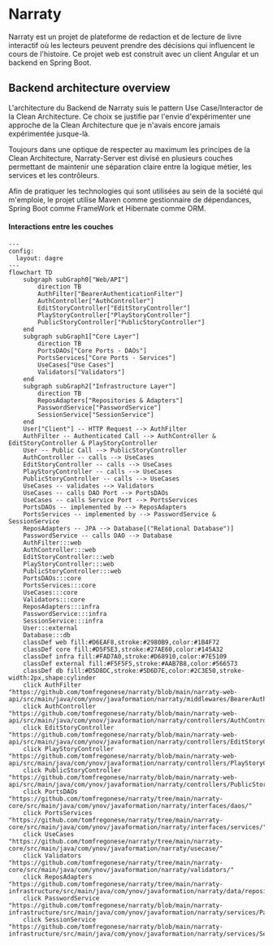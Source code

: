 # Narraty 

Narraty est un projet de plateforme de redaction et de lecture de livre interactif où les lecteurs peuvent prendre des 
décisions qui influencent le cours de l'histoire. Ce projet web est construit avec un client Angular et un backend en 
Spring Boot. 


## Backend architecture overview

L'architecture du Backend de Narraty suis le pattern Use Case/Interactor de la Clean Architecture. Ce choix se justifie 
par l'envie d'expérimenter une approche de la Clean Architecture que je n'avais encore jamais expérimentée jusque-là. 

Toujours dans une optique de respecter au maximum les principes de la Clean Architecture, Narraty-Server est divisé en 
plusieurs couches permettant de maintenir une séparation claire entre la logique métier, les services et les contrôleurs. 

Afin de pratiquer les technologies qui sont utilisées au sein de la société qui m'emploie, le projet utilise Maven 
comme gestionnaire de dépendances, Spring Boot comme FrameWork et Hibernate comme ORM. 


#### Interactions entre les couches 

```mermaid
---
config:
  layout: dagre
---
flowchart TD
    subgraph subGraph0["Web/API"]
        direction TB
        AuthFilter["BearerAuthenticationFilter"]
        AuthController["AuthController"]
        EditStoryController["EditStoryController"]
        PlayStoryController["PlayStoryController"]
        PublicStoryController["PublicStoryController"]
    end
    subgraph subGraph1["Core Layer"]
        direction TB
        PortsDAOs["Core Ports - DAOs"]
        PortsServices["Core Ports - Services"]
        UseCases["Use Cases"]
        Validators["Validators"]
    end
    subgraph subGraph2["Infrastructure Layer"]
        direction TB
        ReposAdapters["Repositories & Adapters"]
        PasswordService["PasswordService"]
        SessionService["SessionService"]
    end
    User["Client"] -- HTTP Request --> AuthFilter
    AuthFilter -- Authenticated Call --> AuthController & EditStoryController & PlayStoryController
    User -- Public Call --> PublicStoryController
    AuthController -- calls --> UseCases
    EditStoryController -- calls --> UseCases
    PlayStoryController -- calls --> UseCases
    PublicStoryController -- calls --> UseCases
    UseCases -- validates --> Validators
    UseCases -- calls DAO Port --> PortsDAOs
    UseCases -- calls Service Port --> PortsServices
    PortsDAOs -- implemented by --> ReposAdapters
    PortsServices -- implemented by --> PasswordService & SessionService
    ReposAdapters -- JPA --> Database[("Relational Database")]
    PasswordService -- calls DAO --> Database
    AuthFilter:::web
    AuthController:::web
    EditStoryController:::web
    PlayStoryController:::web
    PublicStoryController:::web
    PortsDAOs:::core
    PortsServices:::core
    UseCases:::core
    Validators:::core
    ReposAdapters:::infra
    PasswordService:::infra
    SessionService:::infra
    User:::external
    Database:::db
    classDef web fill:#D6EAF8,stroke:#2980B9,color:#1B4F72
    classDef core fill:#D5F5E3,stroke:#27AE60,color:#145A32
    classDef infra fill:#FAD7A0,stroke:#D68910,color:#7E5109
    classDef external fill:#F5F5F5,stroke:#AAB7B8,color:#566573
    classDef db fill:#D5D8DC,stroke:#5D6D7E,color:#2C3E50,stroke-width:2px,shape:cylinder
    click AuthFilter "https://github.com/tomfregonese/narraty/blob/main/narraty-web-api/src/main/java/com/ynov/javaformation/narraty/middlewares/BearerAuthenticationFilter.java"
    click AuthController "https://github.com/tomfregonese/narraty/blob/main/narraty-web-api/src/main/java/com/ynov/javaformation/narraty/controllers/AuthController.java"
    click EditStoryController "https://github.com/tomfregonese/narraty/blob/main/narraty-web-api/src/main/java/com/ynov/javaformation/narraty/controllers/EditStoryController.java"
    click PlayStoryController "https://github.com/tomfregonese/narraty/blob/main/narraty-web-api/src/main/java/com/ynov/javaformation/narraty/controllers/PlayStoryController.java"
    click PublicStoryController "https://github.com/tomfregonese/narraty/blob/main/narraty-web-api/src/main/java/com/ynov/javaformation/narraty/controllers/PublicStoryController.java"
    click PortsDAOs "https://github.com/tomfregonese/narraty/tree/main/narraty-core/src/main/java/com/ynov/javaformation/narraty/interfaces/daos/"
    click PortsServices "https://github.com/tomfregonese/narraty/tree/main/narraty-core/src/main/java/com/ynov/javaformation/narraty/interfaces/services/"
    click UseCases "https://github.com/tomfregonese/narraty/tree/main/narraty-core/src/main/java/com/ynov/javaformation/narraty/usecase/"
    click Validators "https://github.com/tomfregonese/narraty/tree/main/narraty-core/src/main/java/com/ynov/javaformation/narraty/validators/"
    click ReposAdapters "https://github.com/tomfregonese/narraty/tree/main/narraty-infrastructure/src/main/java/com/ynov/javaformation/narraty/data/repositories/"
    click PasswordService "https://github.com/tomfregonese/narraty/blob/main/narraty-infrastructure/src/main/java/com/ynov/javaformation/narraty/services/PasswordService.java"
    click SessionService "https://github.com/tomfregonese/narraty/blob/main/narraty-infrastructure/src/main/java/com/ynov/javaformation/narraty/services/SessionService.java"
```
